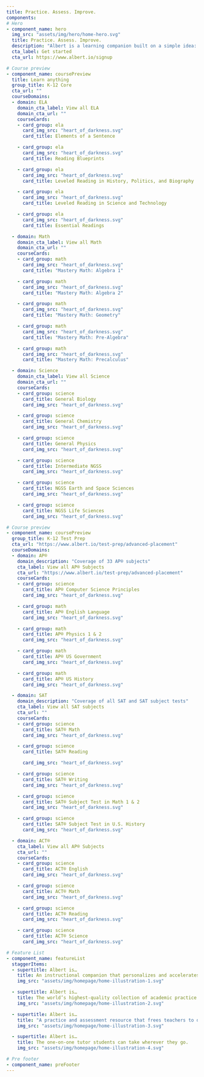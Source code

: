 ```yaml
---
title: Practice. Assess. Improve.
components:
# Hero
- component_name: hero
  img_src: "assets/img/hero/home-hero.svg"
  title: Practice. Assess. Improve.
  description: "Albert is a learning companion built on a simple idea: That learning is best done by doing."
  cta_label: Get started
  cta_url: https://www.albert.io/signup

# Course preview
- component_name: coursePreview
  title: Learn anything
  group_title: K-12 Core
  cta_url: ""
  courseDomains:
  - domain: ELA
    domain_cta_label: View all ELA
    domain_cta_url: ""
    courseCards:
    - card_group: ela
      card_img_src: "heart_of_darkness.svg"
      card_title: Elements of a Sentence

    - card_group: ela
      card_img_src: "heart_of_darkness.svg"
      card_title: Reading Blueprints

    - card_group: ela
      card_img_src: "heart_of_darkness.svg"
      card_title: Leveled Reading in History, Politics, and Biography

    - card_group: ela
      card_img_src: "heart_of_darkness.svg"
      card_title: Leveled Reading in Science and Technology

    - card_group: ela
      card_img_src: "heart_of_darkness.svg"
      card_title: Essential Readings

  - domain: Math
    domain_cta_label: View all Math
    domain_cta_url: ""
    courseCards:
    - card_group: math
      card_img_src: "heart_of_darkness.svg"
      card_title: "Mastery Math: Algebra 1"

    - card_group: math
      card_img_src: "heart_of_darkness.svg"
      card_title: "Mastery Math: Algebra 2"

    - card_group: math
      card_img_src: "heart_of_darkness.svg"
      card_title: "Mastery Math: Geometry"

    - card_group: math
      card_img_src: "heart_of_darkness.svg"
      card_title: "Mastery Math: Pre-Algebra"

    - card_group: math
      card_img_src: "heart_of_darkness.svg"
      card_title: "Mastery Math: Precalculus"

  - domain: Science
    domain_cta_label: View all Science
    domain_cta_url: ""  
    courseCards:
    - card_group: science
      card_title: General Biology
      card_img_src: "heart_of_darkness.svg"

    - card_group: science
      card_title: General Chemistry
      card_img_src: "heart_of_darkness.svg"

    - card_group: science
      card_title: General Physics
      card_img_src: "heart_of_darkness.svg"

    - card_group: science
      card_title: Intermediate NGSS
      card_img_src: "heart_of_darkness.svg"

    - card_group: science
      card_title: NGSS Earth and Space Sciences
      card_img_src: "heart_of_darkness.svg"

    - card_group: science
      card_title: NGSS Life Sciences
      card_img_src: "heart_of_darkness.svg"

# Course preview
- component_name: coursePreview
  group_title: K-12 Test Prep
  cta_url: "https://www.albert.io/test-prep/advanced-placement"
  courseDomains:
  - domain: AP®
    domain_description: "Coverage of 33 AP® subjects"
    cta_label: View all AP® Subjects
    cta_url: "https://www.albert.io/test-prep/advanced-placement"
    courseCards:
    - card_group: science
      card_title: AP® Computer Science Principles
      card_img_src: "heart_of_darkness.svg"

    - card_group: math
      card_title: AP® English Language
      card_img_src: "heart_of_darkness.svg"

    - card_group: math
      card_title: AP® Physics 1 & 2
      card_img_src: "heart_of_darkness.svg"

    - card_group: math
      card_title: AP® US Government
      card_img_src: "heart_of_darkness.svg"

    - card_group: math
      card_title: AP® US History
      card_img_src: "heart_of_darkness.svg"

  - domain: SAT
    domain_description: "Coverage of all SAT and SAT subject tests"
    cta_label: View all SAT subjects
    cta_url: ""
    courseCards:
    - card_group: science
      card_title: SAT® Math
      card_img_src: "heart_of_darkness.svg"

    - card_group: science
      card_title: SAT® Reading

      card_img_src: "heart_of_darkness.svg"

    - card_group: science
      card_title: SAT® Writing
      card_img_src: "heart_of_darkness.svg"

    - card_group: science
      card_title: SAT® Subject Test in Math 1 & 2
      card_img_src: "heart_of_darkness.svg"

    - card_group: science
      card_title: SAT® Subject Test in U.S. History
      card_img_src: "heart_of_darkness.svg"

  - domain: ACT®
    cta_label: View all AP® Subjects
    cta_url: ""
    courseCards:
    - card_group: science
      card_title: ACT® English
      card_img_src: "heart_of_darkness.svg"

    - card_group: science
      card_title: ACT® Math
      card_img_src: "heart_of_darkness.svg"

    - card_group: science
      card_title: ACT® Reading
      card_img_src: "heart_of_darkness.svg"

    - card_group: science
      card_title: ACT® Science
      card_img_src: "heart_of_darkness.svg"

# Feature List 
- component_name: featureList
  staggerItems:
  - supertitle: Albert is…
    title: An instructional companion that personalizes and accelerates learning.
    img_src: "assets/img/homepage/home-illustration-1.svg"

  - supertitle: Albert is…
    title: The world’s highest-quality collection of academic practice questions.
    img_src: "assets/img/homepage/home-illustration-2.svg"

  - supertitle: Albert is…
    title: "A practice and assessment resource that frees teachers to do what they do best: teach."
    img_src: "assets/img/homepage/home-illustration-3.svg"

  - supertitle: Albert is…
    title: The one-on-one tutor students can take wherever they go.
    img_src: "assets/img/homepage/home-illustration-4.svg"

# Pre footer
- component_name: preFooter
---
```

